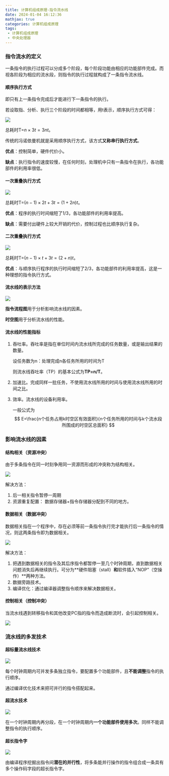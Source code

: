 ```yaml
---
title: 计算机组成原理-指令流水线
date: 2024-01-04 16:12:36
mathjax: true
categories: 计算机组成原理
tags:
 - 计算机组成原理
 - 中央处理器
---
```


<meta name="referrer" content="no-referrer"/>



### 指令流水的定义

一条指令的执行过程可以分成多个阶段，每个阶段功能由相应的功能部件完成。而视各阶段为相应的流水段，则指令的执行过程就构成了一条指令流水线。



#### 顺序执行方式

即只有上一条指令完成后才能进行下一条指令的执行。

若设取指、分析、执行三个阶段的时间都相等，用t表示，顺序执行方式可得：

![](https://img-blog.csdnimg.cn/direct/391d9004a20848b481d94729866b87fc.png)

总耗时T=$n\times 3t=3nt$。

传统的冯诺依曼机就是采用顺序执行方式，该方式**又称串行执行方式**。

**优点**：控制简单，硬件代价小。

**缺点**：执行指令的速度较慢，在任何时刻，处理机中只有一条指令在执行，各功能部件的利用率很低。



#### 一次重叠执行方式

![](https://img-blog.csdnimg.cn/direct/a3a92cdf98b549a8a875bc778013e01f.png)

总耗时T=$(n-1)\times 2t+3t=(1+2n)t$。

**优点**：程序的执行时间缩短了1/3，各功能部件的利用率提高。

**缺点**：需要付出硬件上较大开销的代价，控制过程也比顺序执行复杂。



#### 二次重叠执行方式

![](https://img-blog.csdnimg.cn/direct/659018fb623b42a5b2c9b11ee77e428e.png)

总耗时T=$(n-1)\times t+3t=(2+n)t$。

**优点**：与顺序执行程序的执行时间缩短了2/3，各功能部件的利用率提高，这是一种理想的指令执行方式。



#### 流水线的表示方法

![](https://img-blog.csdnimg.cn/direct/c185c24d2a994770bdbea16736fa63d1.png)



**指令流程图**用于分析影响流水线的因素。

**时空图**用于分析流水线的性能。

#### 流水线的性能指标

1. 吞吐率。吞吐率是指在单位时间内流水线所完成的任务数量，或是输出结果的数量。

   设任务数为n：处理完成n各任务所用的时间为T

   则流水线吞吐率（TP）的基本公式为**TP=n/T**。

2. 加速比。完成同样一批任务，不使用流水线所用的时间与使用流水线所用的时间之比。

3. 效率。流水线的设备利用率。

   一般公式为
   $$
   E=\frac{n个任务占用k时空区有效面积}{n个任务所用的时间与k个流水段所围成的时空区总面积}
   $$
   



### 影响流水线的因素



#### 结构相关（资源冲突）

由于多条指令在同一时刻争用同一资源而形成的冲突称为结构相关。

![](https://img-blog.csdnimg.cn/direct/6532ec71f4e04ce582105410940290d6.png)

解决方法：

1. 后一相关指令暂停一周期
2. 资源重复配置： 数据存储器+指令存储器分配到不同的地方。



#### 数据相关（数据冲突）

数据相关指在一个程序中，存在必须等前一条指令执行完才能执行后一条指令的情况，则这两条指令即为数据相关。

![](https://img-blog.csdnimg.cn/direct/7257d649a71b47758f09f4880a23888f.png)

解决方法：

1. 把遇到数据相关的指令及其后序指令都暂停一至几个时钟周期，直到数据相关问题消失后再继续执行。可分为**硬件阻塞（stall）**和**软件插入“NOP”（空操作）**两种方法。
2. 数据旁路技术。
3. 编译优化：通过编译器调整指令顺序来解决数据相关。



#### 控制相关（控制冲突）

当流水线遇到转移指令和其他改变PC指的指令而造成断流时，会引起控制相关。

![](https://img-blog.csdnimg.cn/direct/d6351a69895549a9a23f82358d4f2660.png)



### 流水线的多发技术



#### 超标量流水线技术

![](https://img-blog.csdnimg.cn/direct/71923b0393004092b068025117f7278d.png)

每个时钟周期内可并发多条独立指令，要配置多个功能部件，且**不能调整**指令的执行顺序。

通过编译优化技术来把可并行的指令搭配起来。



#### 超流水技术

![](https://img-blog.csdnimg.cn/direct/a505035d66244fc9aef5fda8a001b1e0.png)

在一个时钟周期内再分段，在一个时钟周期内**一个功能部件使用多次**。同样不能调整指令的执行顺序。



#### 超长指令字

![](https://img-blog.csdnimg.cn/direct/b65da3b88bda41d29ef8ed0b135e5b8b.png)

由编译程序挖掘出指令间**潜在的并行性**，将多条能并行操作的指令组合成一条具有多个操作码字段的超长指令字。

